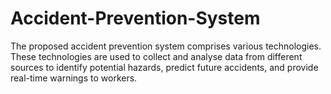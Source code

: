 # Accident-Prevention-System
The proposed accident prevention system comprises various technologies. These  technologies are used to collect and analyse data from different sources to identify  potential hazards, predict future accidents, and provide real-time warnings to workers. 
